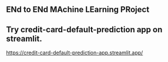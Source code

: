 ## ENd to ENd MAchine LEarning PRoject

## Try credit-card-default-prediction app on streamlit.
https://credit-card-default-prediction-app.streamlit.app/